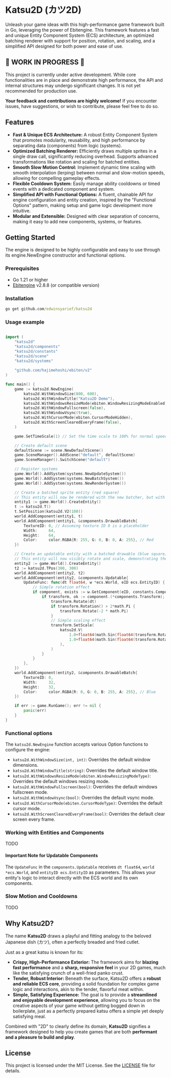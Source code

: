 # Katsu2D (カツ2D)

Unleash your game ideas with this high-performance game framework built in Go, leveraging the power of Ebitengine. This framework features a fast and unique Entity Component System (ECS) architecture, an optimized batching renderer with support for position, rotation, and scaling, and a simplified API designed for both power and ease of use.

## 🚧 WORK IN PROGRESS 🚧

This project is currently under active development. While core functionalities are in place and demonstrate high performance, the API and internal structures may undergo significant changes. It is not yet recommended for production use.

**Your feedback and contributions are highly welcome!** If you encounter issues, have suggestions, or wish to contribute, please feel free to do so.

## Features

- **Fast & Unique ECS Architecture:** A robust Entity Component System that promotes modularity, reusability, and high performance by separating data (components) from logic (systems).
- **Optimized Batching Renderer:** Efficiently draws multiple sprites in a single draw call, significantly reducing overhead. Supports advanced transformations like rotation and scaling for batched entities.
- **Smooth Slow Motion Control:** Implement dynamic time scaling with smooth interpolation (lerping) between normal and slow-motion speeds, allowing for compelling gameplay effects.
- **Flexible Cooldown System:** Easily manage ability cooldowns or timed events with a dedicated component and system.
- **Simplified API with Functional Options:** A fluent, chainable API for engine configuration and entity creation, inspired by the "Functional Options" pattern, making setup and game logic development more intuitive.
- **Modular and Extensible:** Designed with clear separation of concerns, making it easy to add new components, systems, or features.

## Getting Started

The engine is designed to be highly configurable and easy to use through its engine.NewEngine constructor and functional options.

### Prerequisites

- Go 1.21 or higher
- [Ebitengine](https://ebitengine.org) v2.8.8 (or compatible version)

### Installation

```cmd
go get github.com/edwinsyarief/katsu2d
```

### Usage example

```go

import (
	"katsu2d"
	"katsu2d/components"
	"katsu2d/constants"
	"katsu2d/scene"
	"katsu2d/systems"
	
	"github.com/hajimehoshi/ebiten/v2"
)

func main() {
	game := katsu2d.NewEngine(
		katsu2d.WithWindowSize(800, 600),
		katsu2d.WithWindowTitle("Katsu2D Demo"),
		katsu2d.WithWindowsResizeMode(ebiten.WindowResizingModeEnabled),
		katsu2d.WithWindowFullscreen(false),
		katsu2d.WithWindowVsync(true),
		katsu2d.WithCursorMode(ebiten.CursorModeHidden),
		katsu2d.WithScreenClearedEveryFrame(false),
	)

	game.SetTimeScale(1) // Set the time scale to 100% for normal speed

	// Create default scene
	defaultScene := scene.NewDefaultScene()
	game.SceneManager().AddScene("default", defaultScene)
	game.SceneManager().SwitchScene("default")

	// Register systems
	game.World().AddSystem(systems.NewUpdateSystem())
	game.World().AddSystem(systems.NewBatchSystem())
	game.World().AddSystem(systems.NewRenderSystem())

	// Create a batched sprite entity (red square)
	// This entity will now be rendered with the new batcher, but with no rotation.
	entity1 := game.World().CreateEntity()
	t := katsu2d.T()
	t.SetPosition(katsu2d.V2(100))
	world.AddComponent(entity1, t)
	world.AddComponent(entity1, &components.DrawableBatch{
		TextureID: 0, // Assuming texture ID 0 is a placeholder
		Width:     64,
		Height:    64,
		Color:     color.RGBA{R: 255, G: 0, B: 0, A: 255}, // Red
	})

	// Create an updatable entity with a batched drawable (blue square)
	// This entity will now visibly rotate and scale, demonstrating the new batcher's capabilities.
	entity2 := game.World().CreateEntity()
	t2 := katsu2d.TPos(300, 300)
	world.AddComponent(entity2, t2)
	world.AddComponent(entity2, &components.Updatable{
		UpdateFunc: func(dt float64, w *ecs.World, eID ecs.EntityID) {
			// Simple rotation effect
			if component, exists := w.GetComponent(eID, constants.ComponentTransform); exists {
				if transform, ok := component.(*components.Transform); ok {
					transform.Rotate(dt)
					if transform.Rotation() > 2*math.Pi {
						transform.Rotate(-2 * math.Pi)
					}
					// Simple scaling effect
					transform.SetScale(
						katsu2d.V(
							1.0+float64(math.Sin(float64(transform.Rotation())*2.0))*0.5,
							1.0+float64(math.Sin(float64(transform.Rotation())*2.0))*0.5,
						),
					)
				}
			}
		},
	})
	world.AddComponent(entity2, &components.DrawableBatch{
		TextureID: 0,
		Width:     32,
		Height:    32,
		Color:     color.RGBA{R: 0, G: 0, B: 255, A: 255}, // Blue
	})

	if err := game.RunGame(); err != nil {
		panic(err)
	}
}
```

### Functional options

The `katsu2d.NewEngine` function accepts various Option functions to configure the engine:

- `katsu2d.WithWindowSize(int, int)`: Overrides the default window dimensions.
- `katsu2d.WithWindowTitle(string)`: Overrides the default window title.
- `katsu2d.WithWindowsResizeMode(ebiten.WindowResizingModeType)`: Overrides the default windows resizing mode.
- `katsu2d.WithWindowFullscreen(bool)`: Overrides the default windows fullscreen mode.
- `katsu2d.WithWindowVsync(bool)`: Overrides the default vsync mode.
- `katsu2d.WithCursorMode(ebiten.CursorModeType)`: Overrides the default cursor mode.
- `katsu2d.WithScreenClearedEveryFrame(bool)`: Overrides the default clear screen every frame.

### Working with Entities and Components

TODO

#### Important Note for Updatable Components

The `UpdateFunc` in the `components.Updatable` receives `dt float64`, `world *ecs.World`, and `entityID ecs.EntityID` as parameters. This allows your entity's logic to interact directly with the ECS world and its own components.

### Slow Motion and Cooldowns

TODO

## Why Katsu2D?

The name **Katsu2D** draws a playful and fitting analogy to the beloved Japanese dish (カツ), often a perfectly breaded and fried cutlet.

Just as a great katsu is known for its:

- **Crispy, High-Performance Exterior:** The framework aims for **blazing fast performance** and a **sharp, responsive feel** in your 2D games, much like the satisfying crunch of a well-fried panko crust.
- **Tender, Robust Interior:** Beneath the surface, Katsu2D offers a **robust and reliable ECS core**, providing a solid foundation for complex game logic and interactions, akin to the tender, flavorful meat within.
- **Simple, Satisfying Experience:** The goal is to provide a **streamlined and enjoyable development experience**, allowing you to focus on the creative aspects of your game without getting bogged down in boilerplate, just as a perfectly prepared katsu offers a simple yet deeply satisfying meal.

Combined with "2D" to clearly define its domain, **Katsu2D** signifies a framework designed to help you create games that are both **performant and a pleasure to build and play**.

## License

This project is licensed under the MIT License. See the [LICENSE](./LICENSE) file for details.
